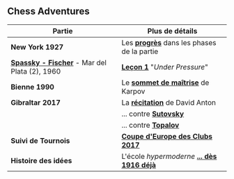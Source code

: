 ## Chess Adventures

| Partie | Plus de détails |
| --- | --- |
| **New York 1927** | Les **[progrès](/NYork_1927/Themes.md)** dans les phases de la partie |
| **[Spassky - Fischer][1]** - Mar del Plata (2), 1960 | **[Leçon 1][2]** "*Under Pressure*" |
| **Bienne 1990** | Le **[sommet de maîtrise](/Bienne_1990/Intro.md)** de Karpov |
| **Gibraltar 2017** | La **[récitation](/Gibraltar_2017/Anton.md)** de David Anton |
| &nbsp; | ... contre **[Sutovsky](/Gibraltar_2017/Sutovsky.md)** |
| &nbsp; | ... contre **[Topalov](/Gibraltar_2017/Topalov.md)** |
| **Suivi de Tournois** | [**Coupe d'Europe des Clubs 2017**](https://bobjr-1.github.io/ReadItCool/ECC_2017_Antalya/Evernote.html) |
| **Histoire des idées** | L'école *hypermoderne* [**... dès 1916 déjà**][3] |

[1]: https://bobjr-1.github.io/ChessAdventures/Games/Game_01.html
[2]: https://sites.google.com/site/rdchessfra/lesson_01/lesson_01_1
[3]: https://bobjr-1.github.io/ChessAdventures/FEN/1916_Budapest_Reti_Breyer.html
